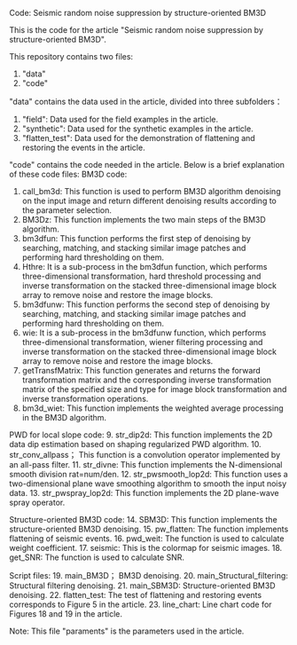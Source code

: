 Code: Seismic random noise suppression by structure-oriented BM3D

This is the code for the article "Seismic random noise suppression by structure-oriented BM3D".

This repository contains two files:
1. "data"
2. "code"

"data" contains the data used in the article, divided into three subfolders：
1. "field": Data used for the field examples in the article.
2. "synthetic": Data used for the synthetic examples in the article.
3. "flatten_test":  Data used for the demonstration of flattening and restoring the events in the article.

"code" contains the code needed in the article. Below is a brief explanation of these code files:
BM3D code:
1. call_bm3d: This function is used to perform BM3D algorithm denoising on the input image and return different denoising results according to the parameter selection.
2. BM3Dz: This function implements the two main steps of the BM3D algorithm.
3. bm3dfun: This function performs the first step of denoising by searching, matching, and stacking similar image patches and performing hard thresholding on them.
4. Hthre: It is a sub-process in the bm3dfun function, which performs three-dimensional transformation, hard threshold processing and inverse transformation on the stacked three-dimensional image block array to remove noise and restore the image blocks.
5. bm3dfunw: This function performs the second step of denoising by searching, matching, and stacking similar image patches and performing hard thresholding on them.
6. wie: It is a sub-process in the bm3dfunw function, which performs three-dimensional transformation, wiener filtering processing and inverse transformation on the stacked three-dimensional image block array to remove noise and restore the image blocks.
7. getTransfMatrix: This function generates and returns the forward transformation matrix and the corresponding inverse transformation matrix of the specified size and type for image block transformation and inverse transformation operations.
8. bm3d_wiet: This function implements the weighted average processing in the BM3D algorithm. 

PWD for local slope code:
9. str_dip2d: This function implements the 2D data dip estimation based on shaping regularized PWD algorithm.
10. str_conv_allpass； This function is a convolution operator implemented by an all-pass filter.
11. str_divne: This function implements the N-dimensional smooth division rat=num/den.
12. str_pwsmooth_lop2d: This function uses a two-dimensional plane wave smoothing algorithm to smooth the input noisy data.
13. str_pwspray_lop2d: This function implements the 2D plane-wave spray operator.

Structure-oriented BM3D code:
14. SBM3D: This function implements the structure-oriented BM3D denoising.
15. pw_flatten: The function implements flattening of seismic events.
16. pwd_weit:  The function is used to calculate weight coefficient.
17. seismic: This is the colormap for seismic images.
18. get_SNR: The function is used to calculate SNR.

Script files:
19. main_BM3D； BM3D denoising.
20. main_Structural_filtering: Structural filtering denoising.
21. main_SBM3D: Structure-oriented BM3D denoising.
22. flatten_test: The test of flattening and restoring events corresponds to Figure 5 in the article.
23. line_chart: Line chart code for Figures 18 and 19 in the article.

Note: This file "paraments" is the parameters used in the article.



